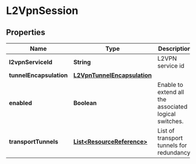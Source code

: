 # L2VpnSession

## Properties
Name | Type | Description | Notes
------------ | ------------- | ------------- | -------------
**l2vpnServiceId** | **String** | L2VPN service id | 
**tunnelEncapsulation** | [**L2VpnTunnelEncapsulation**](L2VpnTunnelEncapsulation.md) |  |  [optional]
**enabled** | **Boolean** | Enable to extend all the associated logical switches. |  [optional]
**transportTunnels** | [**List&lt;ResourceReference&gt;**](ResourceReference.md) | List of transport tunnels for redundancy. | 
